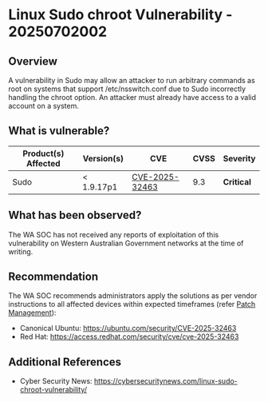 # Linux Sudo chroot Vulnerability - 20250702002

## Overview

A vulnerability in Sudo may allow an attacker to run arbitrary commands as root on systems that support /etc/nsswitch.conf due to Sudo incorrectly handling the chroot option. An attacker must already have access to a valid account on a system.

## What is vulnerable?

| Product(s) Affected | Version(s) | CVE                                                                                                                                      | CVSS         | Severity                                                       |
| ------------------- | ---------- | ---------------------------------------------------------------------------------------------------------------------------------------- | ------------ | -------------------------------------------------------------- |
| Sudo      | < 1.9.17p1   | [CVE-2025-32463](https://nvd.nist.gov/vuln/detail/CVE-2025-32463)                                                                        | 9.3          | **Critical**                                   |

## What has been observed?

The WA SOC has not received any reports of exploitation of this vulnerability on Western Australian Government networks at the time of writing.

## Recommendation

The WA SOC recommends administrators apply the solutions as per vendor instructions to all affected devices within expected timeframes (refer [Patch Management](../guidelines/patch-management.md)):

- Canonical Ubuntu: <https://ubuntu.com/security/CVE-2025-32463>
- Red Hat: <https://access.redhat.com/security/cve/cve-2025-32463>

## Additional References

- Cyber Security News: <https://cybersecuritynews.com/linux-sudo-chroot-vulnerability/>
